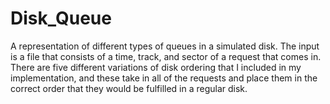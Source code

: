 # Disk_Queue
A representation of different types of queues in a simulated disk. 
The input is a file that consists of a time, track, and sector of a request that comes in.
There are five different variations of disk ordering that I included in my implementation, and 
these take in all of the requests and place them in the correct order that they would be fulfilled
in a regular disk. 
